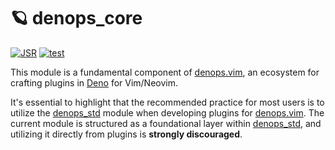 # 🪐 denops_core

[![JSR](https://jsr.io/badges/@denops/core)](https://jsr.io/@denops/core)
[![test](https://github.com/vim-denops/deno-denops/workflows/test/badge.svg)](https://github.com/vim-denops/deno-denops/actions?query=workflow%3Atest)

This module is a fundamental component of [denops.vim], an ecosystem for
crafting plugins in [Deno] for Vim/Neovim.

It's essential to highlight that the recommended practice for most users is to
utilize the [denops_std] module when developing plugins for [denops.vim]. The
current module is structured as a foundational layer within [denops_std], and
utilizing it directly from plugins is **strongly discouraged**.

[deno]: https://deno.land/
[denops.vim]: https://github.com/vim-denops/denops.vim
[denops_std]: https://deno.land/x/denops_std
